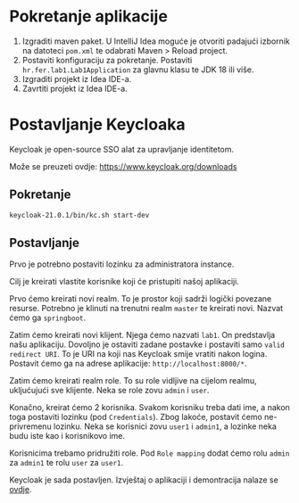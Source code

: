 # Pokretanje aplikacije

1. Izgraditi maven paket. U IntelliJ Idea moguće je otvoriti padajući izbornik na datoteci `pom.xml` te odabrati Maven > Reload project.
2. Postaviti konfiguraciju za pokretanje. Postaviti `hr.fer.lab1.Lab1Application` za glavnu klasu te JDK 18 ili više.
3. Izgraditi projekt iz Idea IDE-a.
4. Zavrtiti projekt iz Idea IDE-a.

# Postavljanje Keycloaka

Keycloak je open-source SSO alat za upravljanje identitetom.

Može se preuzeti ovdje: https://www.keycloak.org/downloads

## Pokretanje

```bash
keycloak-21.0.1/bin/kc.sh start-dev
```

## Postavljanje

Prvo je potrebno postaviti lozinku za administratora instance.

Cilj je kreirati vlastite korisnike koji će pristupiti našoj aplikaciji.

Prvo ćemo kreirati novi realm.
To je prostor koji sadrži logički povezane resurse.
Potrebno je klinuti na trenutni realm `master` te kreirati novi.
Nazvat ćemo ga `springboot`.

Zatim ćemo kreirati novi klijent. Njega ćemo nazvati `lab1`.
On predstavlja našu aplikaciju.
Dovoljno je ostaviti zadane postavke i postaviti samo `valid redirect URI`.
To je URI na koji nas Keycloak smije vratiti nakon logina.
Postavit ćemo ga na adrese aplikacije: `http://localhost:8000/*`.

Zatim ćemo kreirati realm role. To su role vidljive na cijelom realmu, ukljućujući sve klijente.
Neka se role zovu `admin` i `user`.

Konačno, kreirat ćemo 2 korisnika.
Svakom korisniku treba dati ime, a nakon toga postaviti lozinku (pod `Credentials`).
Zbog lakoće, postavit ćemo ne-privremenu lozinku.
Neka se korisnici zovu `user1` i `admin1`, a lozinke neka budu iste kao i korisnikovo ime.

Korisnicima trebamo pridružiti role. Pod `Role mapping` dodat ćemo rolu `admin` za `admin1` te rolu `user` za `user1`.

Keycloak je sada postavljen.
Izvještaj o aplikaciji i demontracija nalaze se [ovdje](IZVJESTAJ.md).